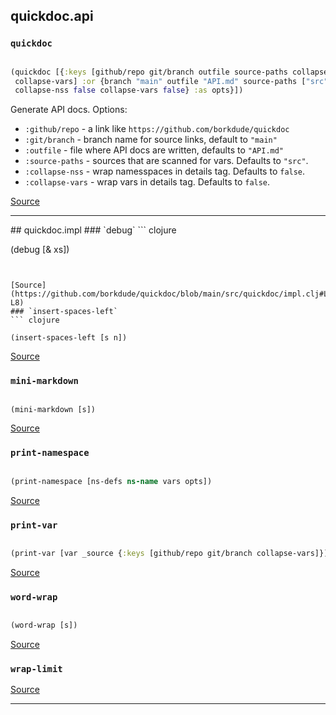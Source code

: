 ## quickdoc.api
### `quickdoc`
``` clojure

(quickdoc [{:keys [github/repo git/branch outfile source-paths collapse-nss
 collapse-vars] :or {branch "main" outfile "API.md" source-paths ["src"]
 collapse-nss false collapse-vars false} :as opts}])
```


Generate API docs. Options:
  * `:github/repo` -  a link like `https://github.com/borkdude/quickdoc`
  * `:git/branch` - branch name for source links, default to `"main"`
  * `:outfile` - file where API docs are written, defaults to `"API.md"`
  * `:source-paths` - sources that are scanned for vars. Defaults to `"src"`.
  * `:collapse-nss` - wrap namesspaces in details tag. Defaults to `false`.
  * `:collapse-vars` - wrap vars in details tag. Defaults to `false`.
  

[Source](https://github.com/borkdude/quickdoc/blob/main/src/quickdoc/api.cljc#L6-L43)
<hr>
## quickdoc.impl
### `debug`
``` clojure

(debug [& xs])
```


[Source](https://github.com/borkdude/quickdoc/blob/main/src/quickdoc/impl.clj#L6-L8)
### `insert-spaces-left`
``` clojure

(insert-spaces-left [s n])
```


[Source](https://github.com/borkdude/quickdoc/blob/main/src/quickdoc/impl.clj#L21-L28)
### `mini-markdown`
``` clojure

(mini-markdown [s])
```


[Source](https://github.com/borkdude/quickdoc/blob/main/src/quickdoc/impl.clj#L17-L19)
### `print-namespace`
``` clojure

(print-namespace [ns-defs ns-name vars opts])
```


[Source](https://github.com/borkdude/quickdoc/blob/main/src/quickdoc/impl.clj#L81-L99)
### `print-var`
``` clojure

(print-var [var _source {:keys [github/repo git/branch collapse-vars]}])
```


[Source](https://github.com/borkdude/quickdoc/blob/main/src/quickdoc/impl.clj#L43-L79)
### `word-wrap`
``` clojure

(word-wrap [s])
```


[Source](https://github.com/borkdude/quickdoc/blob/main/src/quickdoc/impl.clj#L32-L41)
### `wrap-limit`

[Source](https://github.com/borkdude/quickdoc/blob/main/src/quickdoc/impl.clj#L30-L30)
<hr>
